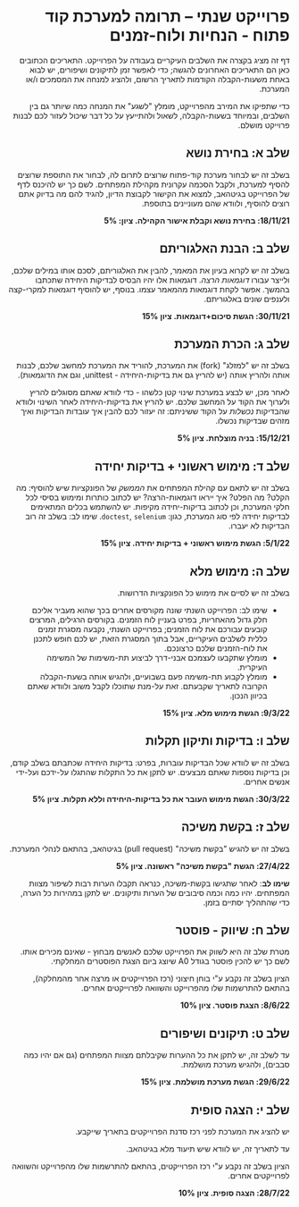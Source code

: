 <div dir='rtl' lang='he'>

# פרוייקט שנתי – תרומה למערכת קוד פתוח - הנחיות ולוח-זמנים

דף זה מציג בקצרה את השלבים העיקריים בעבודה על הפרוייקט. התאריכים הכתובים כאן הם התאריכים האחרונים להגשה; כדי לאפשר זמן לתיקונים ושיפורים, יש לבוא באחת משעות-הקבלה הקודמות לתאריך הרשום, ולהציג למנחה את המסמכים ו/או המערכת.

כדי שתפיקו את המירב מהפרוייקט, מומלץ "לשגע" את המנחה כמה שיותר גם בין השלבים, ובמיוחד בשעות-הקבלה, לשאול ולהתייעץ על כל דבר שיכול לעזור לכם לבנות פרוייקט מושלם. 


## שלב א: בחירת נושא
בשלב זה יש לבחור מערכת קוד-פתוח שרוצים לתרום לה, 
 לבחור את התוספת שרוצים להסיף למערכת,
ולקבל הסכמה עקרונית מקהילת המפתחים.
לשם כך יש להיכנס לדף של הפרוייקט בגיטהאב, למצוא את הקישור לקבוצת הדיון,
להגיד להם מה בדיוק אתם רוצים להוסיף, ולוודא שהם מעוניינים בתוספת.

**18/11/21: בחירת נושא וקבלת אישור הקהילה. ציון: 5%**


## שלב ב: הבנת האלגוריתם
בשלב זה יש לקרוא בעיון את המאמר, להבין את האלגוריתם, לסכם אותו במילים שלכם,
ולייצר עבורו
*דוגמאות הרצה*.
דוגמאות אלו יהיו הבסיס לבדיקות היחידה שתכתבו בהמשך.
אפשר לקחת דוגמאות מהמאמר עצמו. בנוסף, יש להוסיף דוגמאות למקרי-קצה
ולענפים שונים באלגוריתם.

**30/11/21: הגשת סיכום+דוגמאות. ציון 15%**


## שלב ג: הכרת המערכת
בשלב זה יש "למזלג" (fork) 
את המערכת, להוריד את המערכת למחשב שלכם, לבנות אותה ולהריץ אותה
(יש להריץ גם את בדיקות-היחידה - unittest, וגם את הדוגמאות).

לאחר מכן, יש לבצע במערכת שינוי קטן כלשהו - כדי לוודא שאתם מסוגלים להריץ ולערוך את הקוד על המחשב שלכם. יש להריץ את בדיקות-היחידה לאחר השינוי ולוודא שהבדיקות *נכשלות* על הקוד ששיניתם:
זה יעזור לכם להבין איך עובדות הבדיקות ואיך מזהים שבדיקות נכשלו.


**15/12/21: בניה מוצלחת. ציון 5%**


## שלב ד: מימוש ראשוני + בדיקות יחידה
בשלב זה 
יש לתאם עם קהילת המפתחים את *הממשק* של הפונקציות שיש להוסיף:
מה הקלט? מה הפלט? איך ייראו דוגמאות-הרצה?
 יש לכתוב כותרות ומימוש בסיסי לכל חלקי המערכת, 
וכן לכתוב בדיקות-יחידה מקיפות.
יש להשתמש בכלים המתאימים לבדיקות יחידה לפי סוג המערכת, כגון:
`doctest`, `selenium`.
שימו לב: בשלב זה רוב הבדיקות לא יעברו. 

**5/1/22: הגשת מימוש ראשוני + בדיקות יחידה. ציון 15%**


## שלב ה: מימוש מלא
בשלב זה יש לסיים את מימוש כל הפונקציות הדרושות.

* שימו לב: הפרוייקט השנתי שונה מקורסים אחרים בכך שהוא מעביר אליכם חלק גדול מהאחריות, בפרט בעניין לוח הזמנים. בקורסים הרגילים, המרצים קובעים עבורכם את לוח הזמנים; בפרוייקט השנתי, נקבעה מסגרת זמנים כללית לשלבים העיקריים, אבל בתוך המסגרת הזאת, יש לכם חופש לתכנן את לוח-הזמנים שלכם כרצונכם. 
* מומלץ שתקבעו לעצמכם אבני-דרך לביצוע תת-משימות של המשימה העיקרית.
* מומלץ לקבוע תת-משימה פעם בשבועיים, ולהגיש אותה בשעת-הקבלה הקרובה לתאריך שקבעתם. זאת על-מנת שתוכלו לקבל משוב ולוודא שאתם בכיוון הנכון.

**9/3/22: הגשת מימוש מלא. ציון 15%**


## שלב ו: בדיקות ותיקון תקלות
בשלב זה יש לוודא שכל הבדיקות עוברות, בפרט: בדיקות היחידה שכתבתם בשלב קודם,
וכן בדיקות נוספות שאתם מבצעים.
יש לתקן את כל התקלות שהתגלו על-ידכם ועל-ידי אנשים אחרים.

**30/3/22: הגשת מימוש העובר את כל בדיקות-היחידה וללא תקלות. ציון 5%**


## שלב ז: בקשת משיכה
בשלב זה יש להגיש 
"בקשת משיכה"
(pull request) 
בגיטהאב, בהתאם לנהלי המערכת.

**27/4/22: הגשת "בקשת משיכה" ראשונה. ציון 5%**

**שימו לב**:
לאחר שתגישו בקשת-משיכה, כנראה תקבלו הערות רבות לשיפור מצוות המפתחים.
יהיו כמה וכמה סיבובים של הערות ותיקונים. יש לתקן במהירות כל הערה,
כדי שהתהליך יסתיים בזמן.


## שלב ח: שיווק - פוסטר 

מטרת שלב זה היא לשווק את הפרוייקט שלכם לאנשים מבחוץ - שאינם מכירים אותו.
לשם כך יש להכין פוסטר בגודל 
A0 
שיוצג ביום הצגת הפוסטרים המחלקתי.

הציון בשלב זה נקבע ע"י בוחן חיצוני (רכז הפרוייקטים או מרצה אחר מהמחלקה),
בהתאם להתרשמות שלו מהפרוייקט והשוואה לפרוייקטים אחרים.

**8/6/22: הצגת פוסטר. ציון 10%**


## שלב ט: תיקונים ושיפורים
עד לשלב זה, יש לתקן את כל ההערות שקיבלתם מצוות המפתחים
(גם אם יהיו כמה סבבים),
ולהגיש מערכת מושלמת.

**29/6/22: הגשת מערכת מושלמת. ציון 15%**



## שלב י: הצגה סופית

יש להציג את המערכת לפני רכז סדנת הפרוייקטים בתאריך שייקבע.

עד לתאריך זה, יש לוודא שיש תיעוד מלא בגיטהאב.

הציון בשלב זה נקבע ע"י רכז הפרוייקטים,
בהתאם להתרשמות שלו מהפרוייקט והשוואה לפרוייקטים אחרים.

**28/7/22: הצגה סופית. ציון 10%**


</div>